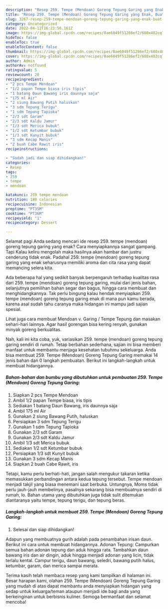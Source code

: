 ```yaml
---
description: "Resep 259. Tempe (Mendoan) Goreng Tepung Garing yang Enak, Buat Buka Puasa Lezat Sekali"
title: "Resep 259. Tempe (Mendoan) Goreng Tepung Garing yang Enak, Buat Buka Puasa Lezat Sekali"
slug: 3267-resep-259-tempe-mendoan-goreng-tepung-garing-yang-enak-buat-buka-puasa-lezat-sekali
category: Uncategorized
date: 2022-04-12T16:23:56.161Z
image: https://img-global.cpcdn.com/recipes/8ae6049f51286ef2/680x482cq70/259-tempe-mendoan-goreng-tepung-garing-foto-resep-utama.jpg
hideToc: false
enableToc: true
enableTocContent: false
thumbnail: https://img-global.cpcdn.com/recipes/8ae6049f51286ef2/680x482cq70/259-tempe-mendoan-goreng-tepung-garing-foto-resep-utama.jpg
cover: https://img-global.cpcdn.com/recipes/8ae6049f51286ef2/680x482cq70/259-tempe-mendoan-goreng-tepung-garing-foto-resep-utama.jpg
author: Admin
authorAv: notfound
ratingvalue: 5
reviewcount: 20
recipeingredient:
- "2 pcs Tempe Mendoan"
- "1/2 papan Tempe biasa iris tipis"
- "1 batang Daun Bawang iris daunnya saja"
- "175 ml Air"
- "2 siung Bawang Putih haluskan"
- "3 sdm Tepung Terigu"
- "1 sdm Tepung Tapioka"
- "2/3 sdt Garam"
- "2/3 sdt Kaldu Jamur"
- "1/3 sdt Merica bubuk"
- "1/2 sdt Ketumbar bubuk"
- "1/3 sdt Kunyit bubuk"
- "3 sdm Kecap Manis"
- "2 buah Cabe Rawit iris"
recipeinstructions:

- "Sudah jadi dan siap dihidangkan!"
categories:
- Resep
tags:
- 259
- tempe
- mendoan

katakunci: 259 tempe mendoan 
nutrition: 180 calories
recipecuisine: Indonesian
preptime: "PT35M"
cooktime: "PT36M"
recipeyield: "1"
recipecategory: Dessert

---
```



Selamat pagi Anda sedang mencari ide resep 259. tempe (mendoan) goreng tepung garing yang enak? Cara menyiapkannya sangat gampang. Tapi Kalau keliru mengolah maka hasilnya akan hambar dan justru cenderung tidak enak. Padahal 259. tempe (mendoan) goreng tepung garing yang enak seharusnya memiliki aroma dan cita rasa yang dapat memancing selera kita.


Ada beberapa hal yang sedikit banyak berpengaruh terhadap kualitas rasa dari 259. tempe (mendoan) goreng tepung garing, mulai dari jenis bahan, selanjutnya pemilihan bahan segar dan bagus, hingga cara membuat dan menghidangkannya. Tak perlu bingung kalau hendak menyiapkan 259. tempe (mendoan) goreng tepung garing enak di mana pun kamu berada, karena asal sudah tahu caranya maka hidangan ini mampu jadi sajian spesial.

Lihat juga cara membuat Mendoan v. Garing / Tempe Tepung dan masakan sehari-hari lainnya. Agar hasil gorengan bisa kering renyah, gunakan minyak goreng berkualitas.


Nah, kali ini kita coba, yuk, variasikan 259. tempe (mendoan) goreng tepung garing sendiri di rumah. Tetap berbahan sederhana, sajian ini bisa memberi manfaat untuk membantu menjaga kesehatan tubuhmu sekeluarga. Anda bisa membuat 259. Tempe (Mendoan) Goreng Tepung Garing memakai 14 jenis bahan dan 0 langkah pembuatan. Berikut ini langkah-langkah untuk membuat hidangannya.

<!--inarticleads1-->

##### Bahan-bahan dan bumbu yang dibutuhkan untuk pembuatan 259. Tempe (Mendoan) Goreng Tepung Garing:

1. Siapkan 2 pcs Tempe Mendoan
1. Ambil 1/2 papan Tempe biasa, iris tipis
1. Sediakan 1 batang Daun Bawang, iris daunnya saja
1. Ambil 175 ml Air
1. Gunakan 2 siung Bawang Putih, haluskan
1. Persiapkan 3 sdm Tepung Terigu
1. Gunakan 1 sdm Tepung Tapioka
1. Gunakan 2/3 sdt Garam
1. Gunakan 2/3 sdt Kaldu Jamur
1. Ambil 1/3 sdt Merica bubuk
1. Sediakan 1/2 sdt Ketumbar bubuk
1. Persiapkan 1/3 sdt Kunyit bubuk
1. Gunakan 3 sdm Kecap Manis
1. Siapkan 2 buah Cabe Rawit, iris


Tetapi, kamu perlu berhati-hati, jangan salah mengukur takaran ketika memasukkan perbandingan antara kedua tepung tersebut. Tempe mendoan menjadi takjil yang biasa menemani saat berbuka. Untungnya, Moms tidak perlu jauh-jauh membelinya, pasalnya sekarang bisa membuatnya sendiri di rumah, lo. Bahan utama yang dibutuhkan juga tidak sulit ditemukan diantaranya yaitu tempe, tepung terigu, dan tepung beras. 

<!--inarticleads2-->

##### Langkah-langkah untuk membuat 259. Tempe (Mendoan) Goreng Tepung Garing:


1. Selesai dan siap dihidangkan!

Adapun yang membuatnya gurih adalah pada penambahan irisan daun. Berikut ini cara untuk membuat hidangannya. Adonan Tepung: Campurkan semua bahan adonan tepung dan aduk hingga rata. Tambahkan daun bawang iris dan air dingin, aduk hingga menjadi adonan yang licin, tidak terlalu kental. Campur terigu, daun bawang, seledri, bawang putih halus, ketumbar, garam, dan merica sampai merata. 

Terima kasih telah membaca resep yang kami tampilkan di halaman ini. Besar harapan kami, olahan 259. Tempe (Mendoan) Goreng Tepung Garing yang mudah di atas dapat membantu anda menyiapkan hidangan yang sedap untuk keluarga/teman ataupun menjadi ide bagi anda yang berkeinginan untuk berbisnis kuliner. Semoga bermanfaat dan selamat mencoba!
